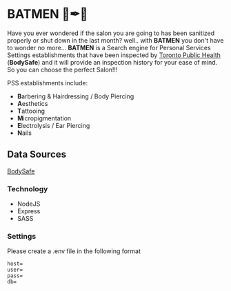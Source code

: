 # BATMEN 💅✒💈

Have you ever wondered if the salon you are going to has been sanitized properly or shut down in the last month? well.. with <b>BATMEN</b> you don't have to wonder no more... <b>BATMEN</b> is a Search engine for Personal Services Settings establishments that have been inspected by <u>Toronto Public Health</u> (<b>BodySafe</b>) and it will provide an inspection history for your ease of mind. So you can choose the perfect Salon!!!

PSS establishments include:
- <b>B</b>arbering & Hairdressing / Body Piercing
- <b>A</b>esthetics
- <b>T</b>attooing
- <b>M</b>icropigmentation
- <b>E</b>lectrolysis / Ear Piercing
- <b>N</b>ails

## Data Sources

[BodySafe](https://open.toronto.ca/dataset/bodysafe/)


### Technology

- NodeJS
- Express
- SASS

### Settings

Please create a .env file in the following format

```
host=
user=
pass=
db=
```